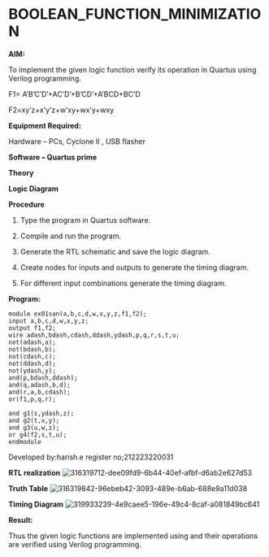 # BOOLEAN_FUNCTION_MINIMIZATION

**AIM:**

To implement the given logic function verify its operation in Quartus using Verilog programming.
 
F1= A’B’C’D’+AC’D’+B’CD’+A’BCD+BC’D 

F2=xy’z+x’y’z+w’xy+wx’y+wxy

**Equipment Required:**

Hardware – PCs, Cyclone II , USB flasher

**Software – Quartus prime**

**Theory**

**Logic Diagram**

**Procedure**

1.	Type the program in Quartus software.

2.	Compile and run the program.

3.	Generate the RTL schematic and save the logic diagram.

4.	Create nodes for inputs and outputs to generate the timing diagram.

5.	For different input combinations generate the timing diagram.


**Program:**
```
module ex01san(a,b,c,d,w,x,y,z,f1,f2);
input a,b,c,d,w,x,y,z;
output f1,f2;
wire adash,bdash,cdash,ddash,ydash,p,q,r,s,t,u;
not(adash,a);
not(bdash,b);
not(cdash,c);
not(ddash,d);
not(ydash,y);
and(p,bdash,ddash);
and(q,adash,b,d);
and(r,a,b,cdash);
or(f1,p,q,r);

and g1(s,ydash,z);
and g2(t,x,y);
and g3(u,w,z);
or g4(f2,s,t,u);
endmodule
```

Developed by:harish.e 
register no;212223220031

**RTL realization**
![316319712-dee09fd9-6b44-40ef-afbf-d6ab2e627d53](https://github.com/Harishraja6211/BOOLEAN_FUNCTION_MINIMIZATION/assets/154001429/5a6a1d27-46ef-447c-8c80-35b0c01a44bc)

**Truth Table**
![316319842-96ebeb42-3093-489e-b6ab-688e9a11d038](https://github.com/Harishraja6211/BOOLEAN_FUNCTION_MINIMIZATION/assets/154001429/5b0c46ba-2a85-40dc-b41a-97b292e3f1b5)

**Timing Diagram**
![319933239-4e9caee5-196e-49c4-8caf-a081849bc641](https://github.com/Harishraja6211/BOOLEAN_FUNCTION_MINIMIZATION/assets/154001429/8eca5e03-685a-495c-b6b3-f1c815b2ff88)


**Result:**

Thus the given logic functions are implemented using and their operations are verified using Verilog programming.
